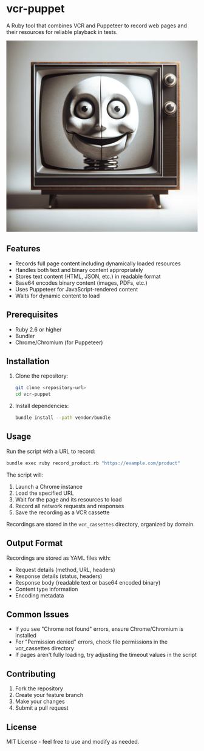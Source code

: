 # vcr-puppet

A Ruby tool that combines VCR and Puppeteer to record web pages and their resources for reliable playback in tests.

![VCR-Puppet Demo](assets/image.png)

## Features

- Records full page content including dynamically loaded resources
- Handles both text and binary content appropriately
- Stores text content (HTML, JSON, etc.) in readable format
- Base64 encodes binary content (images, PDFs, etc.)
- Uses Puppeteer for JavaScript-rendered content
- Waits for dynamic content to load

## Prerequisites

- Ruby 2.6 or higher
- Bundler
- Chrome/Chromium (for Puppeteer)

## Installation

1. Clone the repository:
   ```bash
   git clone <repository-url>
   cd vcr-puppet
   ```

2. Install dependencies:
   ```bash
   bundle install --path vendor/bundle
   ```

## Usage

Run the script with a URL to record:

```bash
bundle exec ruby record_product.rb "https://example.com/product"
```

The script will:
1. Launch a Chrome instance
2. Load the specified URL
3. Wait for the page and its resources to load
4. Record all network requests and responses
5. Save the recording as a VCR cassette

Recordings are stored in the `vcr_cassettes` directory, organized by domain.

## Output Format

Recordings are stored as YAML files with:
- Request details (method, URL, headers)
- Response details (status, headers)
- Response body (readable text or base64 encoded binary)
- Content type information
- Encoding metadata

## Common Issues

- If you see "Chrome not found" errors, ensure Chrome/Chromium is installed
- For "Permission denied" errors, check file permissions in the vcr_cassettes directory
- If pages aren't fully loading, try adjusting the timeout values in the script

## Contributing

1. Fork the repository
2. Create your feature branch
3. Make your changes
4. Submit a pull request

## License

MIT License - feel free to use and modify as needed. 